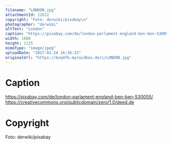 ```yaml
---
filename: "LONDON.jpg"
attachmentId: 22632
copyright: "Foto: derwiki/pixabay\n"
photographer: "derwiki"
altText: "London"
caption: "https://pixabay.com/de/london-parlament-england-ben-ben-530055/\nhttps://creativecommons.org/publicdomain/zero/1.0/deed.de"
width: 1800
height: 1125
mimeType: "image/jpeg"
uploadDate: "2017-01-24 16:36:22"
originalUrl: "https://bxq4fb.myraidbox.de/i/LONDON.jpg"
---
```


# Caption

https://pixabay.com/de/london-parlament-england-ben-ben-530055/
https://creativecommons.org/publicdomain/zero/1.0/deed.de

# Copyright

Foto: derwiki/pixabay

